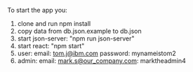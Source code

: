 To start the app you:

1. clone and run npm install
2. copy data from db.json.example to db.json
3. start json-server: "npm run json-server"
4. start react: "npm start"
5. user: email: tom.j@ibm.com password: mynameistom2
6. admin: email: mark.s@our_company.com: marktheadmin4

